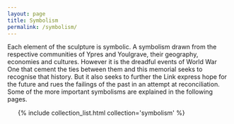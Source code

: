 ```yaml
---
layout: page
title: Symbolism
permalink: /symbolism/
---
```

Each element of the sculpture is symbolic.  A symbolism drawn from the respective communities of Ypres and Youlgrave, their geography, economies and cultures. However it is the dreadful events of World War One that cement the ties between them and this memorial seeks to recognise that history.  But it also seeks to further the Link express hope for the future and rues the failings of the past in an attempt at reconciliation.
Some of the more important symbolisms are explained in the following pages.

<ul>
{% include collection_list.html collection='symbolism' %}
</ul>
